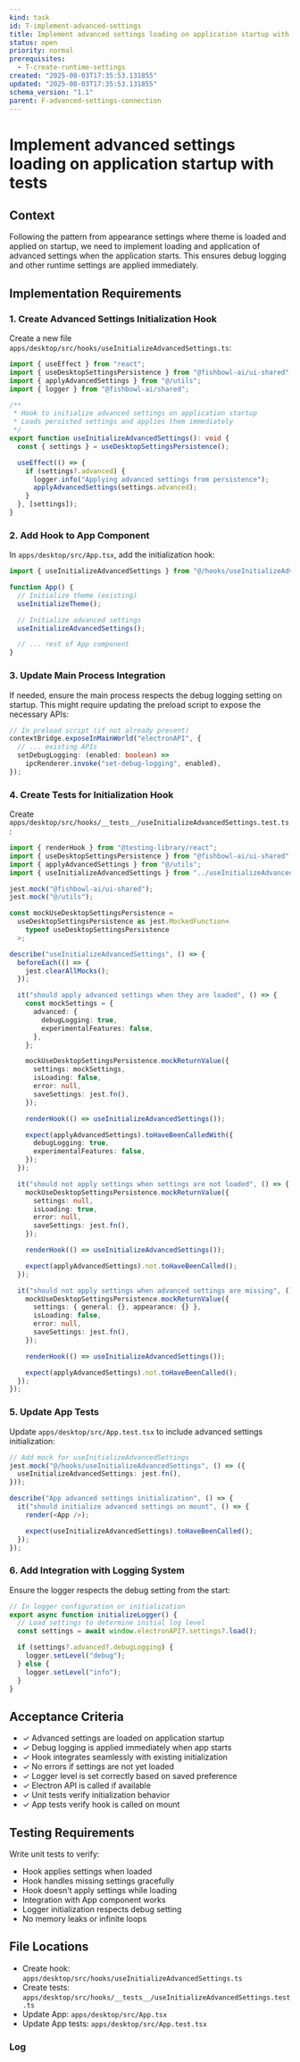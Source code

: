 ```yaml
---
kind: task
id: T-implement-advanced-settings
title: Implement advanced settings loading on application startup with tests
status: open
priority: normal
prerequisites:
  - T-create-runtime-settings
created: "2025-08-03T17:35:53.131855"
updated: "2025-08-03T17:35:53.131855"
schema_version: "1.1"
parent: F-advanced-settings-connection
---
```


# Implement advanced settings loading on application startup with tests

## Context

Following the pattern from appearance settings where theme is loaded and applied on startup, we need to implement loading and application of advanced settings when the application starts. This ensures debug logging and other runtime settings are applied immediately.

## Implementation Requirements

### 1. Create Advanced Settings Initialization Hook

Create a new file `apps/desktop/src/hooks/useInitializeAdvancedSettings.ts`:

```typescript
import { useEffect } from "react";
import { useDesktopSettingsPersistence } from "@fishbowl-ai/ui-shared";
import { applyAdvancedSettings } from "@/utils";
import { logger } from "@fishbowl-ai/shared";

/**
 * Hook to initialize advanced settings on application startup
 * Loads persisted settings and applies them immediately
 */
export function useInitializeAdvancedSettings(): void {
  const { settings } = useDesktopSettingsPersistence();

  useEffect(() => {
    if (settings?.advanced) {
      logger.info("Applying advanced settings from persistence");
      applyAdvancedSettings(settings.advanced);
    }
  }, [settings]);
}
```

### 2. Add Hook to App Component

In `apps/desktop/src/App.tsx`, add the initialization hook:

```typescript
import { useInitializeAdvancedSettings } from "@/hooks/useInitializeAdvancedSettings";

function App() {
  // Initialize theme (existing)
  useInitializeTheme();

  // Initialize advanced settings
  useInitializeAdvancedSettings();

  // ... rest of App component
}
```

### 3. Update Main Process Integration

If needed, ensure the main process respects the debug logging setting on startup. This might require updating the preload script to expose the necessary APIs:

```typescript
// In preload script (if not already present)
contextBridge.exposeInMainWorld("electronAPI", {
  // ... existing APIs
  setDebugLogging: (enabled: boolean) =>
    ipcRenderer.invoke("set-debug-logging", enabled),
});
```

### 4. Create Tests for Initialization Hook

Create `apps/desktop/src/hooks/__tests__/useInitializeAdvancedSettings.test.ts`:

```typescript
import { renderHook } from "@testing-library/react";
import { useDesktopSettingsPersistence } from "@fishbowl-ai/ui-shared";
import { applyAdvancedSettings } from "@/utils";
import { useInitializeAdvancedSettings } from "../useInitializeAdvancedSettings";

jest.mock("@fishbowl-ai/ui-shared");
jest.mock("@/utils");

const mockUseDesktopSettingsPersistence =
  useDesktopSettingsPersistence as jest.MockedFunction<
    typeof useDesktopSettingsPersistence
  >;

describe("useInitializeAdvancedSettings", () => {
  beforeEach(() => {
    jest.clearAllMocks();
  });

  it("should apply advanced settings when they are loaded", () => {
    const mockSettings = {
      advanced: {
        debugLogging: true,
        experimentalFeatures: false,
      },
    };

    mockUseDesktopSettingsPersistence.mockReturnValue({
      settings: mockSettings,
      isLoading: false,
      error: null,
      saveSettings: jest.fn(),
    });

    renderHook(() => useInitializeAdvancedSettings());

    expect(applyAdvancedSettings).toHaveBeenCalledWith({
      debugLogging: true,
      experimentalFeatures: false,
    });
  });

  it("should not apply settings when settings are not loaded", () => {
    mockUseDesktopSettingsPersistence.mockReturnValue({
      settings: null,
      isLoading: true,
      error: null,
      saveSettings: jest.fn(),
    });

    renderHook(() => useInitializeAdvancedSettings());

    expect(applyAdvancedSettings).not.toHaveBeenCalled();
  });

  it("should not apply settings when advanced settings are missing", () => {
    mockUseDesktopSettingsPersistence.mockReturnValue({
      settings: { general: {}, appearance: {} },
      isLoading: false,
      error: null,
      saveSettings: jest.fn(),
    });

    renderHook(() => useInitializeAdvancedSettings());

    expect(applyAdvancedSettings).not.toHaveBeenCalled();
  });
});
```

### 5. Update App Tests

Update `apps/desktop/src/App.test.tsx` to include advanced settings initialization:

```typescript
// Add mock for useInitializeAdvancedSettings
jest.mock("@/hooks/useInitializeAdvancedSettings", () => ({
  useInitializeAdvancedSettings: jest.fn(),
}));

describe("App advanced settings initialization", () => {
  it("should initialize advanced settings on mount", () => {
    render(<App />);

    expect(useInitializeAdvancedSettings).toHaveBeenCalled();
  });
});
```

### 6. Add Integration with Logging System

Ensure the logger respects the debug setting from the start:

```typescript
// In logger configuration or initialization
export async function initializeLogger() {
  // Load settings to determine initial log level
  const settings = await window.electronAPI?.settings?.load();

  if (settings?.advanced?.debugLogging) {
    logger.setLevel("debug");
  } else {
    logger.setLevel("info");
  }
}
```

## Acceptance Criteria

- ✓ Advanced settings are loaded on application startup
- ✓ Debug logging is applied immediately when app starts
- ✓ Hook integrates seamlessly with existing initialization
- ✓ No errors if settings are not yet loaded
- ✓ Logger level is set correctly based on saved preference
- ✓ Electron API is called if available
- ✓ Unit tests verify initialization behavior
- ✓ App tests verify hook is called on mount

## Testing Requirements

Write unit tests to verify:

- Hook applies settings when loaded
- Hook handles missing settings gracefully
- Hook doesn't apply settings while loading
- Integration with App component works
- Logger initialization respects debug setting
- No memory leaks or infinite loops

## File Locations

- Create hook: `apps/desktop/src/hooks/useInitializeAdvancedSettings.ts`
- Create tests: `apps/desktop/src/hooks/__tests__/useInitializeAdvancedSettings.test.ts`
- Update App: `apps/desktop/src/App.tsx`
- Update App tests: `apps/desktop/src/App.test.tsx`

### Log
